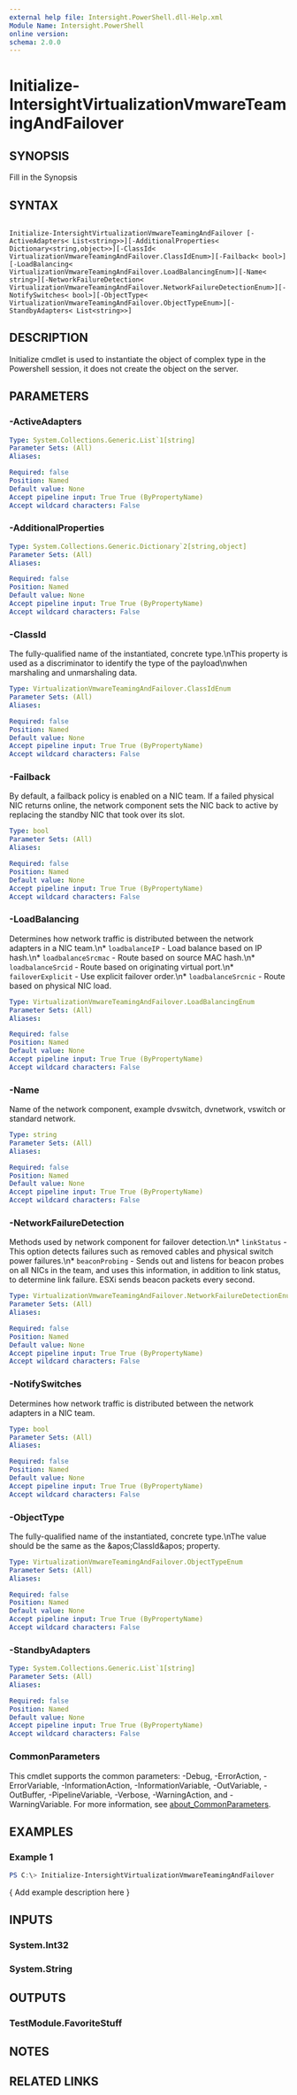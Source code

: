 ```yaml
---
external help file: Intersight.PowerShell.dll-Help.xml
Module Name: Intersight.PowerShell
online version:
schema: 2.0.0
---
```


# Initialize-IntersightVirtualizationVmwareTeamingAndFailover

## SYNOPSIS
Fill in the Synopsis

## SYNTAX

```

Initialize-IntersightVirtualizationVmwareTeamingAndFailover [-ActiveAdapters< List<string>>][-AdditionalProperties< Dictionary<string,object>>][-ClassId< VirtualizationVmwareTeamingAndFailover.ClassIdEnum>][-Failback< bool>][-LoadBalancing< VirtualizationVmwareTeamingAndFailover.LoadBalancingEnum>][-Name< string>][-NetworkFailureDetection< VirtualizationVmwareTeamingAndFailover.NetworkFailureDetectionEnum>][-NotifySwitches< bool>][-ObjectType< VirtualizationVmwareTeamingAndFailover.ObjectTypeEnum>][-StandbyAdapters< List<string>>]

```

## DESCRIPTION

Initialize cmdlet is used to instantiate the object of complex type in the Powershell session, it does not create the object on the server.

## PARAMETERS

### -ActiveAdapters


```yaml
Type: System.Collections.Generic.List`1[string]
Parameter Sets: (All)
Aliases:

Required: false
Position: Named
Default value: None
Accept pipeline input: True True (ByPropertyName)
Accept wildcard characters: False
```

### -AdditionalProperties


```yaml
Type: System.Collections.Generic.Dictionary`2[string,object]
Parameter Sets: (All)
Aliases:

Required: false
Position: Named
Default value: None
Accept pipeline input: True True (ByPropertyName)
Accept wildcard characters: False
```

### -ClassId
The fully-qualified name of the instantiated, concrete type.\nThis property is used as a discriminator to identify the type of the payload\nwhen marshaling and unmarshaling data.

```yaml
Type: VirtualizationVmwareTeamingAndFailover.ClassIdEnum
Parameter Sets: (All)
Aliases:

Required: false
Position: Named
Default value: None
Accept pipeline input: True True (ByPropertyName)
Accept wildcard characters: False
```

### -Failback
By default, a failback policy is enabled on a NIC team. If a failed physical NIC returns online, the network component sets the NIC back to active by replacing the standby NIC that took over its slot.

```yaml
Type: bool
Parameter Sets: (All)
Aliases:

Required: false
Position: Named
Default value: None
Accept pipeline input: True True (ByPropertyName)
Accept wildcard characters: False
```

### -LoadBalancing
Determines how network traffic is distributed between the network adapters in a NIC team.\n* `loadbalanceIP` - Load balance based on IP hash.\n* `loadbalanceSrcmac` - Route based on source MAC hash.\n* `loadbalanceSrcid` - Route based on originating virtual port.\n* `failoverExplicit` - Use explicit failover order.\n* `loadbalanceSrcnic` - Route based on physical NIC load.

```yaml
Type: VirtualizationVmwareTeamingAndFailover.LoadBalancingEnum
Parameter Sets: (All)
Aliases:

Required: false
Position: Named
Default value: None
Accept pipeline input: True True (ByPropertyName)
Accept wildcard characters: False
```

### -Name
Name of the network component, example dvswitch, dvnetwork, vswitch or standard network.

```yaml
Type: string
Parameter Sets: (All)
Aliases:

Required: false
Position: Named
Default value: None
Accept pipeline input: True True (ByPropertyName)
Accept wildcard characters: False
```

### -NetworkFailureDetection
Methods used by network component for failover detection.\n* `linkStatus` - This option detects failures such as removed cables and physical switch power failures.\n* `beaconProbing` - Sends out and listens for beacon probes on all NICs in the team, and uses this information, in addition to link status, to determine link failure. ESXi sends beacon packets every second.

```yaml
Type: VirtualizationVmwareTeamingAndFailover.NetworkFailureDetectionEnum
Parameter Sets: (All)
Aliases:

Required: false
Position: Named
Default value: None
Accept pipeline input: True True (ByPropertyName)
Accept wildcard characters: False
```

### -NotifySwitches
Determines how network traffic is distributed between the network adapters in a NIC team.

```yaml
Type: bool
Parameter Sets: (All)
Aliases:

Required: false
Position: Named
Default value: None
Accept pipeline input: True True (ByPropertyName)
Accept wildcard characters: False
```

### -ObjectType
The fully-qualified name of the instantiated, concrete type.\nThe value should be the same as the &amp;apos;ClassId&amp;apos; property.

```yaml
Type: VirtualizationVmwareTeamingAndFailover.ObjectTypeEnum
Parameter Sets: (All)
Aliases:

Required: false
Position: Named
Default value: None
Accept pipeline input: True True (ByPropertyName)
Accept wildcard characters: False
```

### -StandbyAdapters


```yaml
Type: System.Collections.Generic.List`1[string]
Parameter Sets: (All)
Aliases:

Required: false
Position: Named
Default value: None
Accept pipeline input: True True (ByPropertyName)
Accept wildcard characters: False
```


### CommonParameters
This cmdlet supports the common parameters: -Debug, -ErrorAction, -ErrorVariable, -InformationAction, -InformationVariable, -OutVariable, -OutBuffer, -PipelineVariable, -Verbose, -WarningAction, and -WarningVariable. For more information, see [about_CommonParameters](http://go.microsoft.com/fwlink/?LinkID=113216).

## EXAMPLES

### Example 1
```powershell
PS C:\> Initialize-IntersightVirtualizationVmwareTeamingAndFailover
```

{ Add example description here }

## INPUTS

### System.Int32

### System.String

## OUTPUTS

### TestModule.FavoriteStuff

## NOTES

## RELATED LINKS
